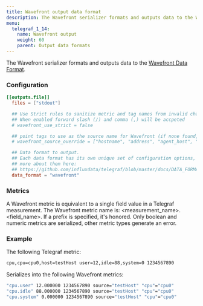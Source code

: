 ```yaml
---
title: Wavefront output data format
description: The Wavefront serializer formats and outputs data to the Wavefront Data Format.
menu:
  telegraf_1_14:
    name: Wavefront output
    weight: 60
    parent: Output data formats
---
```


The Wavefront serializer formats and outputs data to the [Wavefront Data Format](https://docs.wavefront.com/wavefront_data_format.html).

### Configuration

```toml
[[outputs.file]]
  files = ["stdout"]

  ## Use Strict rules to sanitize metric and tag names from invalid characters
  ## When enabled forward slash (/) and comma (,) will be accpeted
  # wavefront_use_strict = false

  ## point tags to use as the source name for Wavefront (if none found, host will be used)
  # wavefront_source_override = ["hostname", "address", "agent_host", "node_host"]

  ## Data format to output.
  ## Each data format has its own unique set of configuration options, read
  ## more about them here:
  ## https://github.com/influxdata/telegraf/blob/master/docs/DATA_FORMATS_OUTPUT.md
  data_format = "wavefront"
```

### Metrics

A Wavefront metric is equivalent to a single field value in a Telegraf measurement. The Wavefront metric name is: <measurement_name>.<field_name>. If a prefix is specified, it's honored. Only boolean and numeric metrics are serialized, other metric types generate an error.

### Example

The following Telegraf metric:

```sh
cpu,cpu=cpu0,host=testHost user=12,idle=88,system=0 1234567890
```

Serializes into the following Wavefront metrics:

```sh
"cpu.user" 12.000000 1234567890 source="testHost" "cpu"="cpu0"
"cpu.idle" 88.000000 1234567890 source="testHost" "cpu"="cpu0"
"cpu.system" 0.000000 1234567890 source="testHost" "cpu"="cpu0"
```